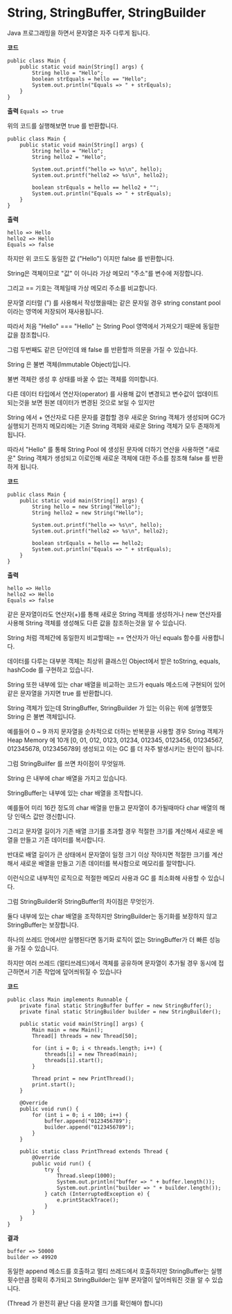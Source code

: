 # String, StringBuffer, StringBuilder

Java 프로그래밍을 하면서 문자열은 자주 다루게 됩니다.

**코드**
```
public class Main {
	public static void main(String[] args) {
		String hello = "Hello";
		boolean strEquals = hello == "Hello";
		System.out.println("Equals => " + strEquals);
	}
}
```
**출력**
`Equals => true`

위의 코드를 실행해보면 true 를 반환합니다.

```
public class Main {
	public static void main(String[] args) {
		String hello = "Hello";
		String hello2 = "Hello";

		System.out.printf("hello => %s\n", hello);
		System.out.printf("hello2 => %s\n", hello2);

		boolean strEquals = hello == hello2 + "";
		System.out.println("Equals => " + strEquals);
	}
}
```
**출력**
```
hello => Hello
hello2 => Hello
Equals => false
```

하지만 위 코드도 동일한 값 ("Hello") 이지만 false 를 반환합니다.

String은 객체이므로 "값" 이 아니라 가상 메모리 "주소"를 변수에 저장합니다.

그리고 == 기호는 객체일때 가상 메모리 주소를 비교합니다.

문자열 리터럴 (") 를 사용해서 작성했을때는 같은 문자일 경우 string constant pool 이라는 영역에 저장되어 재사용됩니다.

따라서 처음 "Hello" === "Hello" 는 String Pool 영역에서 가져오기 때문에 동일한 값을 참조합니다.

그럼 두번째도 같은 단어인데 왜 false 를 반환할까 의문을 가질 수 있습니다.

String 은 불변 객체(Immutable Object)입니다.

불변 객체란 생성 후 상태를 바꿀 수 없는 객체를 의미합니다.

다른 데이터 타입에서 연산자(operator) 를 사용해 값이 변경되고 변수값이 업데이트 되는것을 보면 원본 데이터가 변경된 것으로 보일 수 있지만

String 에서 + 연산자로 다른 문자를 결합할 경우 새로운 String 객체가 생성되며 GC가 실행되기 전까지 메모리에는 기존 String 객체와 새로운 String 객체가 모두 존재하게 됩니다.
 
따라서 "Hello" 를 통해 String Pool 에 생성된 문자에 더하기 연산을 사용하면 "새로운" String 객체가 생성되고 이로인해 새로운 객체에 대한 주소를 참조해 false 를 반환하게 됩니다.

**코드**
```
public class Main {
	public static void main(String[] args) {
		String hello = new String("Hello");
		String hello2 = new String("Hello");

		System.out.printf("hello => %s\n", hello);
		System.out.printf("hello2 => %s\n", hello2);

		boolean strEquals = hello == hello2;
		System.out.println("Equals => " + strEquals);
	}
}
```
**출력**
```
hello => Hello
hello2 => Hello
Equals => false
```

같은 문자열이라도 연산자(+)를 통해 새로운 String 객체를 생성하거나 new 연산자를 사용해 String 객체를 생성해도 다른 값을 참조하는것을 알 수 있습니다.

String 처럼 객체간에 동일한지 비교할때는 == 연산자가 아닌 equals 함수를 사용합니다.

데이터를 다루는 대부분 객체는 최상위 클래스인 Object에서 받은 toString, equals, hashCode 를 구현하고 있습니다.

String 또한 내부에 있는 char 배열을 비교하는 코드가 equals 메소드에 구현되어 있어 같은 문자열을 가지면 true 를 반환합니다.

String 객체가 있는데 StringBuffer, StringBuilder 가 있는 이유는 위에 설명했듯 String 은 불변 객체입니다.

예를들어 0 ~ 9 까지 문자열을 순차적으로 더하는 반복문을 사용할 경우 String 객체가 Heap Memory 에 10개 [0, 01, 012, 0123, 01234, 012345, 0123456, 01234567, 012345678, 0123456789] 생성되고 이는 GC 를 더 자주 발생시키는 원인이 됩니다.

그럼 StringBuilfer 를 쓰면 차이점이 무엇일까.

String 은 내부에 char 배열을 가지고 있습니다.

StringBuffer는 내부에 있는 char 배열을 조작합니다.

예를들어 미리 16칸 정도의 char 배열을 만들고 문자열이 추가될때마다 char 배열의 해당 인덱스 값만 갱신합니다.

그리고 문자열 길이가 기존 배열 크기를 초과할 경우 적절한 크기를 계산해서 새로운 배열을 만들고 기존 데이터를 복사합니다.

반대로 배열 길이가 큰 상태에서 문자열이 일정 크기 이상 작아지면 적절한 크기를 계산해서 새로운 배열을 만들고 기존 데이터를 복사함으로 메모리를 절약합니다.

이런식으로 내부적인 로직으로 적절한 메모리 사용과 GC 를 최소화해 사용할 수 있습니다.

그럼 StringBuilder와 StringBuffer의 차이점은 무엇인가.

둘다 내부에 있는 char 배열을 조작하지만 StringBuilder는 동기화를 보장하지 않고 StringBuffer는 보장합니다.

하나의 쓰레드 안에서만 실행된다면 동기화 로직이 없는 StringBuffer가 더 빠른 성능을 가질 수 있습니다.

하지만 여러 쓰레드 (멀티쓰레드)에서 객체를 공유하며 문자열이 추가될 경우 동시에 접근하면서 기존 작업에 덮어씌워질 수 있습니다

**코드**
```
public class Main implements Runnable {
	private final static StringBuffer buffer = new StringBuffer();
	private final static StringBuilder builder = new StringBuilder();

	public static void main(String[] args) {
		Main main = new Main();
		Thread[] threads = new Thread[50];

		for (int i = 0; i < threads.length; i++) {
			threads[i] = new Thread(main);
			threads[i].start();
		}

		Thread print = new PrintThread();
		print.start();
	}

	@Override
	public void run() {
		for (int i = 0; i < 100; i++) {
			buffer.append("0123456789");
			builder.append("0123456789");
		}
	}

	public static class PrintThread extends Thread {
		@Override
		public void run() {
			try {
				Thread.sleep(1000);
				System.out.println("buffer => " + buffer.length());
				System.out.println("builder => " + builder.length());
			} catch (InterruptedException e) {
				e.printStackTrace();
			}
		}
	}
}
```
**결과**
```
buffer => 50000
builder => 49920
```

동일한 append 메소드를 호출하고 멀티 쓰레드에서 호출하지만 StringBuffer는 실행 횟수만큼 정확히 추가되고 StringBuilder는 일부 문자열이 덮어씌워진 것을 알 수 있습니다.

(Thread 가 완전히 끝난 다음 문자열 크기를 확인해야 합니다)